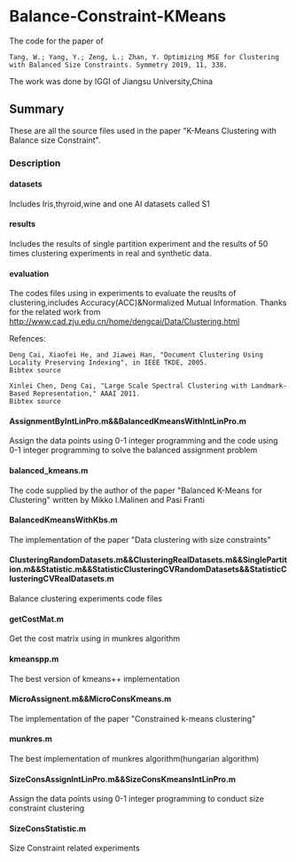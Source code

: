 # Balance-Constraint-KMeans
The code for the paper of
```
Tang, W.; Yang, Y.; Zeng, L.; Zhan, Y. Optimizing MSE for Clustering with Balanced Size Constraints. Symmetry 2019, 11, 338. 
```
The work was done by IGGI of Jiangsu University,China
## Summary
These are all the source files used in the paper "K-Means Clustering with Balance size Constraint". 
### Description
#### datasets
Includes Iris,thyroid,wine and one AI datasets called S1
#### results
Includes the results of single partition experiment and the results of 50 times clustering experiments in real and synthetic data.
#### evaluation
The codes files using in experiments to evaluate the reuslts of clustering,includes Accuracy(ACC)&Normalized Mutual Information.
Thanks for the related work from http://www.cad.zju.edu.cn/home/dengcai/Data/Clustering.html


Refences:

    Deng Cai, Xiaofei He, and Jiawei Han, "Document Clustering Using Locality Preserving Indexing", in IEEE TKDE, 2005.
    Bibtex source
    
    Xinlei Chen, Deng Cai, "Large Scale Spectral Clustering with Landmark-Based Representation," AAAI 2011.
    Bibtex source 
#### AssignmentByIntLinPro.m&&BalancedKmeansWithIntLinPro.m
Assign the data points using 0-1 integer programming and the code using 0-1 integer programming to solve the balanced assignment problem
#### balanced_kmeans.m
The code supplied by the author of the paper "Balanced K-Means for Clustering" written by Mikko I.Malinen and Pasi Franti
#### BalancedKmeansWithKbs.m
The implementation of the paper "Data clustering with size constraints"
#### ClusteringRandomDatasets.m&&ClusteringRealDatasets.m&&SinglePartition.m&&Statistic.m&&StatisticClusteringCVRandomDatasets&&StatisticClusteringCVRealDatasets.m
Balance clustering experiments code files
#### getCostMat.m
Get the cost matrix using in munkres algorithm
#### kmeanspp.m
The best version of kmeans++ implementation
#### MicroAssignent.m&&MicroConsKmeans.m
The implementation of the paper "Constrained k-means clustering"
#### munkres.m
The best implementation of munkres algorithm(hungarian algorithm)
#### SizeConsAssignIntLinPro.m&&SizeConsKmeansIntLinPro.m
Assign the data points using 0-1 integer programming to conduct size constraint clustering
#### SizeConsStatistic.m
Size Constraint related experiments
